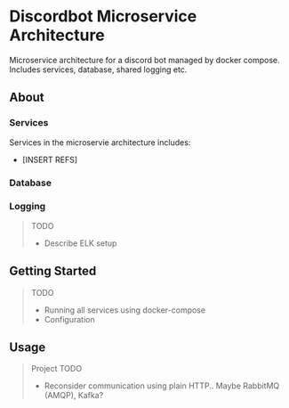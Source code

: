 # Discordbot Microservice Architecture
Microservice architecture for a discord bot managed by docker compose. Includes services, database, shared logging etc. 

## About


### Services

Services in the microservie architecture includes: 
- [INSERT REFS]


### Database


### Logging

> TODO
> - Describe ELK setup



## Getting Started


> TODO
> - Running all services using docker-compose
> - Configuration


## Usage

> Project TODO
> - Reconsider communication using plain HTTP.. Maybe RabbitMQ (AMQP), Kafka?

